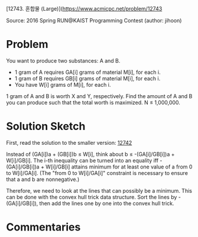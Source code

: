 [12743. 혼합물 (Large)](https://www.acmicpc.net/problem/12743

Source: 2016 Spring RUN@KAIST Programming Contest
(author: jihoon)


# Problem

You want to produce two substances: A and B.

* 1 gram of A requires GA[i] grams of material M[i], for each i.
* 1 gram of B requires GB[i] grams of material M[i], for each i.
* You have W[i] grams of M[i], for each i.

1 gram of A and B is worth X and Y, respectively. Find the amount of A and B you can produce such that the total worth is maximized. N ≤ 1,000,000.

# Solution Sketch

First, read the solution to the smaller version: [12742](12xxx/127xx/12742.md)

Instead of (GA[i])a + (GB[i])b ≤ W[i], think about b ≤ -(GA[i]/GB[i])a + W[i]/GB[i]. The i-th inequality can be turned into an equality iff -(GA[i]/GB[i])a + W[i]/GB[i] attains minimum for at least one value of a from 0 to W[i]/GA[i]. (The "from 0 to W[i]/GA[i]" constraint is necessary to ensure that a and b are nonnegative.)

Therefore, we need to look at the lines that can possibly be a minimum. This can be done with the convex hull trick data structure. Sort the lines by -(GA[i]/GB[i]), then add the lines one by one into the convex hull trick.

# Commentaries

